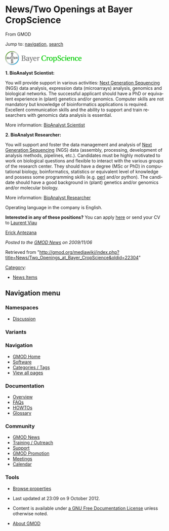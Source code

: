 <div id="mw-page-base" class="noprint">

</div>

<div id="mw-head-base" class="noprint">

</div>

<div id="content" class="mw-body" role="main">

<span id="top"></span>

<div id="mw-js-message" style="display:none;">

</div>



# <span dir="auto">News/Two Openings at Bayer CropScience</span>

<div id="bodyContent">

<div id="siteSub">

From GMOD

</div>

<div id="contentSub">

</div>

<div id="jump-to-nav" class="mw-jump">

Jump to: [navigation](#mw-navigation), [search](#p-search)

</div>

<div id="mw-content-text" class="mw-content-ltr" lang="en" dir="ltr">

<div class="floatright">

<a href="http://www.mybayerjob.com/en" rel="nofollow"
title="Open positions at Bayer CropScience"><img
src="../../mediawiki/images/7/7e/Logo_BayerCropScience.gif" width="241"
height="43" alt="Open positions at Bayer CropScience" /></a>

</div>

**1. BioAnalyst Scientist:**

You will provide support in various activities: [Next Generation
Sequencing](../Next_Generation_Sequencing "Next Generation Sequencing")
(NGS) data analysis, expression data (microarrays) analysis, genomics
and biological networks. The successful applicant should have a PhD or
equivalent experience in (plant) genetics and/or genomics. Computer
skills are not mandatory but knowledge of bioinformatics applications is
required. Excellent communication skills and the ability to support and
train researchers with genomics data analysis is essential.

More information: <a
href="https://mybayerjob.bayerbbs.com/sap(bD1lbiZjPTAwNQ==)/bc/bsp/sap/hrrcf_pinst_pbl/application.do?PARAM=UElOU1RfR1VJRD00QUE2NjQ4RkNFNjUwMDlBRTEwMDgwMDAwQUJGRDkwRQ%3d%3d"
class="external text" rel="nofollow">BioAnalyst Scientist</a>

**2. BioAnalyst Researcher:**

You will support and foster the data management and analysis of [Next
Generation
Sequencing](../Next_Generation_Sequencing "Next Generation Sequencing")
(NGS) data (assembly, processing, development of analysis methods,
pipelines, etc.). Candidates must be highly motivated to work on
biological questions and flexible to interact with the various groups of
the research center. They should have a degree (MSc or PhD) in
computational biology, boinformatics, statistics or equivalent level of
knowledge and possess some programming skills (e.g.
[perl](../Glossary#Perl "Glossary") and/or python). The candidate should
have a good background in (plant) genetics and/or genomics and/or
molecular biology.

More information: <a
href="https://mybayerjob.bayerbbs.com/sap(bD1lbiZjPTAwNQ==)/bc/bsp/sap/hrrcf_pinst_pbl/application.do?PARAM=UElOU1RfR1VJRD00QUI3NUU2MzIzRDcwMTEyRTEwMDgwMDAwQUJGRDkwRQ%3d%3d"
class="external text" rel="nofollow">BioAnalyst Researcher</a>

Operating language in the company is English.

**Interested in any of these positions?** You can apply
<a href="http://www.mybayerjob.com/en" class="external text"
rel="nofollow">here</a> or send your CV to
<a href="mailto:Laurent.viau@bayercropscience.com" class="external text"
rel="nofollow">Laurent Viau</a>

[Erick Antezana](../User:ErickAntezana "User:ErickAntezana")

  

<div class="newsfooter">

*Posted to the [GMOD News](../GMOD_News "GMOD News") on 2009/11/06*

</div>

</div>

<div class="printfooter">

Retrieved from
"<http://gmod.org/mediawiki/index.php?title=News/Two_Openings_at_Bayer_CropScience&oldid=22304>"

</div>

<div id="catlinks" class="catlinks">

<div id="mw-normal-catlinks" class="mw-normal-catlinks">

[Category](../Special:Categories "Special:Categories"):

- [News Items](../Category:News_Items "Category:News Items")

</div>

</div>

<div class="visualClear">

</div>

</div>

</div>

<div id="mw-navigation">

## Navigation menu

<div id="mw-head">



<div id="left-navigation">

<div id="p-namespaces" class="vectorTabs" role="navigation"
aria-labelledby="p-namespaces-label">

### Namespaces


- <span id="ca-talk"><a
  href="http://gmod.org/mediawiki/index.php?title=Talk:News/Two_Openings_at_Bayer_CropScience&amp;action=edit&amp;redlink=1"
  accesskey="t"
  title="Discussion about the content page [t]">Discussion</a></span>

</div>

<div id="p-variants" class="vectorMenu emptyPortlet" role="navigation"
aria-labelledby="p-variants-label">

### 

### Variants[](#)

<div class="menu">

</div>

</div>

</div>





</div>

</div>

</div>

<div id="mw-panel">

<div id="p-logo" role="banner">

<a href="../Main_Page"
style="background-image: url(../../images/GMOD-cogs.png);"
title="Visit the main page"></a>

</div>

<div id="p-Navigation" class="portal" role="navigation"
aria-labelledby="p-Navigation-label">

### Navigation

<div class="body">

- <span id="n-GMOD-Home">[GMOD Home](../Main_Page)</span>
- <span id="n-Software">[Software](../GMOD_Components)</span>
- <span id="n-Categories-.2F-Tags">[Categories /
  Tags](../Categories)</span>
- <span id="n-View-all-pages">[View all
  pages](../Special:AllPages)</span>

</div>

</div>

<div id="p-Documentation" class="portal" role="navigation"
aria-labelledby="p-Documentation-label">

### Documentation

<div class="body">

- <span id="n-Overview">[Overview](../Overview)</span>
- <span id="n-FAQs">[FAQs](../Category:FAQ)</span>
- <span id="n-HOWTOs">[HOWTOs](../Category:HOWTO)</span>
- <span id="n-Glossary">[Glossary](../Glossary)</span>

</div>

</div>

<div id="p-Community" class="portal" role="navigation"
aria-labelledby="p-Community-label">

### Community

<div class="body">

- <span id="n-GMOD-News">[GMOD News](../GMOD_News)</span>
- <span id="n-Training-.2F-Outreach">[Training /
  Outreach](../Training_and_Outreach)</span>
- <span id="n-Support">[Support](../Support)</span>
- <span id="n-GMOD-Promotion">[GMOD Promotion](../GMOD_Promotion)</span>
- <span id="n-Meetings">[Meetings](../Meetings)</span>
- <span id="n-Calendar">[Calendar](../Calendar)</span>

</div>

</div>

<div id="p-tb" class="portal" role="navigation"
aria-labelledby="p-tb-label">

### Tools

<div class="body">


- <span id="t-smwbrowselink"><a href="../Special%3ABrowse/News-2FTwo_Openings_at_Bayer_CropScience"
  rel="smw-browse">Browse properties</a></span>


</div>

</div>

</div>

</div>

<div id="footer" role="contentinfo">

- <span id="footer-info-lastmod">Last updated at 23:09 on 9 October
  2012.</span>
<!-- - <span id="footer-info-viewcount">5,087 page views.</span> -->
- <span id="footer-info-copyright">Content is available under
  <a href="http://www.gnu.org/licenses/fdl-1.3.html" class="external"
  rel="nofollow">a GNU Free Documentation License</a> unless otherwise
  noted.</span>

<!-- -->

- <span id="footer-places-about">[About
  GMOD](../GMOD:About "GMOD:About")</span>

<!-- -->






</div>
